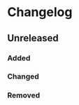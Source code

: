 # Changelog

<!-- Collect changes until next release -->
## Unreleased

### Added
### Changed
### Removed

<!--
## [1.1.3](https://github.com/MimiHearingTechnologies/YOUR_REPO_NAME/releases/tag/v1.1.3) - 2019-11-27

### Added
- Chinese translations

### Changed
- Replaced `vector` with `array` where possible

### Removed
- The cat picture on the 'about' screen.
-->
